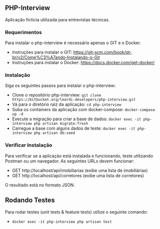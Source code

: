 ## PHP-Interview

Aplicação fictícia utilizada para entrevistas técnicas.

### Requerimentos

Para instalar o php-interview é necessário apenas o GIT e o Docker.

- Instruções para instalar o GIT: https://git-scm.com/book/pt-br/v2/Come%C3%A7ando-Instalando-o-Git
- Instruções para instalar o Docker: https://docs.docker.com/get-docker/

### Instalação

Siga os seguintes passos para instalar o php-interview:

- Clone o repositório php-interview: `git clone https://bitbucket.org/leardi-developers/php-interview.git`
- Vá para o diretório raiz da aplicação: `cd php-interview`
- Suba os containers da aplicação com docker-compose: `docker-compose up -d`
- Execute a migração para criar a base de dados: `docker exec -it php-interview php artisan migrate:fresh`
- Carregue a base com alguns dados de teste: `docker exec -it php-interview php artisan db:seed`

### Verificar Instalação

Para verificar se a aplicação está instalada e funcionando, teste utilizando Postman ou um navegador. As seguintes URLs devem funcionar:

- GET http://localhost/api/imobiliarias (exibe uma lista de imobiliárias)
- GET http://localhost/api/corretores (exibe uma lista de corretores)

O resultado está no formato JSON.

## Rodando Testes

Para rodar testes (unit tests & feature tests) utilize o seguinte comando:

- `docker exec -it php-interview php artisan test`

